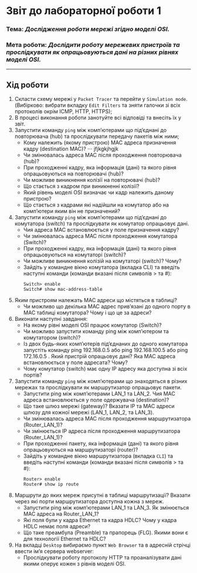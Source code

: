 # Звіт до лабораторної роботи 1
### Тема: _Дослідження роботи мережі згідно моделі OSI._
### Мета роботи: _Дослідити роботу мережевих пристроїв та прослідкувати як опрацьовуються дані на різних рівнях моделі OSI._
---
## Хід роботи
1. Скласти схему мережі у `Packet Tracer` та перейти у `Simulation mode`. (Вибірково: вибрати вкладку `Edit Filters` та зняти галочки зі всіх протоколів окрім ICMP, HTTP, HTTPS);
1. В процесі виконання роботи занотуйте всі відповіді та внесіть їх у звіт.
1. Запустити команду `ping` між комп’ютерами що під’єднані до повторювача (hub) та прослідкувати передачу пакетів між ними;
    - Кому належить (якому пристрою) MAC адреса призначення кадру (destination МАС)?
    ⋅⋅⋅ jfjkgkjhgjk
    - Чи змінювалась адреса MAC після проходження повторювача (hub)?
    - При проходженні кадру, яка інформація (дані) та якого рівня опрацьовуються на повторювачі (hub)?
    - Чи можливе виникнення колізії на повторювачі (hub)?
    - Що стається з кадром при виникненні колізії?
    - Який рівень моделі OSI визначає чи кадр належить даному пристрою?
    - Що стається з кадрами які надійшли на комутатор або на комп’ютери яким він не призначений?
1. Запустити команду `ping` між комп’ютерами що під’єднані до комутатора (switch) та прослідкувати як комутатор опрацьовує дані.
    - Чия адреса MAC встановлюється у поле призначення кадру?
    - Чи змінювалась адреса MAC після проходження комутатора (Switch)?
    - При проходженні кадру, яка інформація (дані) та якого рівня опрацьовуються на комутаторі (switch)?
    - Чи можливе виникнення колізій на комутаторі (switch)? Чому?
    - Зайдіть у командне вікно комутатора (вкладка CLI) та введіть наступні команди (команди вказані після символів > та #):
        ```shell script
        Switch> enable
        Switch# show mac-address-table
        ```
1. Яким пристроям належать МАС адреси що містяться в таблиці?
    - Чи можливо що декілька МАС адрес прив’язані до одного порту в МАС таблиці комутатора? Чому і що це за адреси?
1. Виконати наступні завдання:
    - На якому рівні моделі OSI працює комутатор (Switch)?
    - Чи можливо запустити команду ping між комп’ютером та комутатором (switch)?
    - Із двох будь-яких комп’ютерів під’єднаних до одного комутатора запустіть команду ping 192.168.0.5 або ping 192.168.100.5 або ping 172.16.0.5 . Який пристрій опрацьовує дані? Яка МАС адреса встановлюється у поле адресата? Чому?
    - Чому комутатор (switch) має одну ІР адресу яка доступна зі всіх портів?
1. Запустити команду `ping` між комп’ютерами що знаходяться в різних мережах та прослідкувати як маршрутизатор опрацьовує пакети.
    - Запустити ping між комп’ютерами LAN_1 та LAN_2. Чия МАС адреса встановлюється у поле одержувача (destination)?
    - Що таке шлюз мережі (gateway)? Вказати IP та МАС адреси шлюзу для кожної мережі (LAN_1, LAN_2, та LAN_3).
    - Чи змінювалась адреса MAC після проходження маршрутизатора (Router_LAN_1)? 
    - Чи змінюється ІР адреса після проходження маршрутизатора (Router_LAN_1)?
    - При проходженні пакету, яка інформація (дані) та якого рівня опрацьовуються на маршрутизаторі (router)?
    - Зайдіть у командне вікно маршрутизатора (вкладка `CLI`) та введіть наступні команди (команди вказані після символів > та #):
        ```shell script
        Router> enable
        Router# show ip route
        ```
1. Маршрути до яких мереж присутні в таблиці маршрутизації? Вказати через які порти маршрутизатора доступна кожна з мереж.
    - Запустити ping між комп’ютерами LAN_1 та LAN_3. Як змінюється МАС адреса на Router_LAN_1?
    - Які поля були у кадра Ethernet та кадра HDLC? Чому у кадра HDLC немає поля адреси?
    - Що таке преамбула (Preamble) та прапорець (FLG). Якими вони є для технології Ethernet та HDLC?
1. На вкладці `Desktop` вибираємо пункт `Web Browser` та в адресній стрічці ввести ім’я сервера webserver:
    - Прослідкувати роботу протоколу HTTP та проаналізувати дані якими оперує кожен з рівнів моделі OSI.
